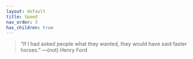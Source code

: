 ```yaml
---
layout: default
title: Speed
nav_order: 3
has_children: true
---
```


> “If I had asked people what they wanted, they would have said faster horses.” —(not) Henry Ford